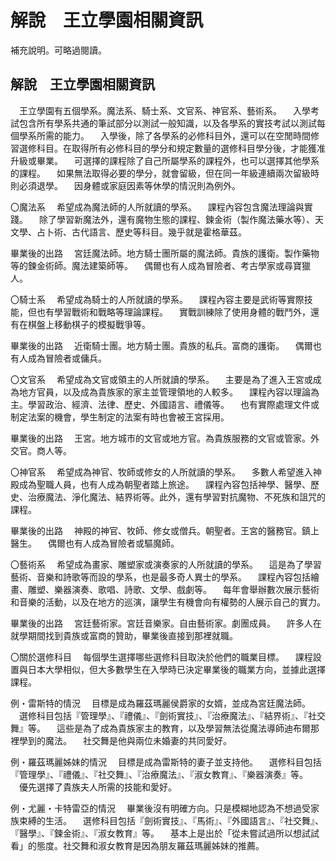 # 解說　王立學園相關資訊
補充說明。可略過閱讀。

## 解說　王立學園相關資訊

　王立學園有五個學系。魔法系、騎士系、文官系、神官系、藝術系。
　入學考試包含所有學系共通的筆試部分以測試一般知識，以及各學系的實技考試以測試每個學系所需的能力。
　入學後，除了各學系的必修科目外，還可以在空閒時間修習選修科目。在取得所有必修科目的學分和規定數量的選修科目學分後，才能獲准升級或畢業。
　可選擇的課程除了自己所屬學系的課程外，也可以選擇其他學系的課程。
　如果無法取得必要的學分，就會留級，但在同一年級連續兩次留級時則必須退學。
　因身體或家庭因素等休學的情況則為例外。

〇魔法系
　希望成為魔法師的人所就讀的學系。
　課程內容包含魔法理論與實踐。
　除了學習新魔法外，還有魔物生態的課程、鍊金術（製作魔法藥水等）、天文學、占卜術、古代語言、歷史等科目。幾乎就是霍格華茲。

畢業後的出路
　宮廷魔法師。地方騎士團所屬的魔法師。貴族的護衛。製作藥物等的鍊金術師。魔法建築師等。
　偶爾也有人成為冒險者、考古學家或尋寶獵人。

〇騎士系
　希望成為騎士的人所就讀的學系。
　課程內容主要是武術等實際技能，但也有學習戰術和戰略等理論課程。
　實戰訓練除了使用身體的戰鬥外，還有在棋盤上移動棋子的模擬戰爭等。

畢業後的出路
　近衛騎士團。地方騎士團。貴族的私兵。富商的護衛。
　偶爾也有人成為冒險者或傭兵。

〇文官系
　希望成為文官或領主的人所就讀的學系。
　主要是為了進入王宮或成為地方官員，以及成為貴族家的家主並管理領地的人較多。
　課程內容以理論為主。學習政治、經濟、法律、歷史、外國語言、禮儀等。
　也有實際處理文件或制定法案的機會，學生制定的法案有時也會被王宮採用。

畢業後的出路
　王宮。地方城市的文官或地方官。為貴族服務的文官或管家。外交官。商人等。

〇神官系
　希望成為神官、牧師或修女的人所就讀的學系。
　多數人希望進入神殿成為聖職人員，也有人成為朝聖者踏上旅途。
　課程內容包括神學、醫學、歷史、治療魔法、淨化魔法、結界術等。此外，還有學習對抗魔物、不死族和詛咒的課程。

畢業後的出路
　神殿的神官、牧師、修女或僧兵。朝聖者。王宮的醫務官。鎮上醫生。
　偶爾也有人成為冒險者或驅魔師。

〇藝術系
　希望成為畫家、雕塑家或演奏家的人所就讀的學系。
　這是為了學習藝術、音樂和詩歌等而設的學系，也是最多奇人異士的學系。
　課程內容包括繪畫、雕塑、樂器演奏、歌唱、詩歌、文學、戲劇等。
　每年會舉辦數次展示藝術和音樂的活動，以及在地方的巡演，讓學生有機會向有權勢的人展示自己的實力。

畢業後的出路
　宮廷藝術家。宮廷音樂家。自由藝術家。劇團成員。
　許多人在就學期間找到貴族或富商的贊助，畢業後直接到那裡就職。

〇關於選修科目
　每個學生選擇哪些選修科目取決於他們的職業目標。
　課程設置與日本大學相似，但大多數學生在入學時已決定畢業後的職業方向，並據此選擇課程。

例・雷斯特的情況
　目標是成為羅茲瑪麗侯爵家的女婿，並成為宮廷魔法師。
　選修科目包括『管理學』、『禮儀』、『劍術實技』、『治療魔法』、『結界術』、『社交舞』等。
　這些是為了成為貴族家主的教育，以及學習無法從魔法導師迪布爾那裡學到的魔法。
　社交舞是他與兩位未婚妻的共同愛好。

例・羅茲瑪麗姊妹的情況
　目標是成為雷斯特的妻子並支持他。
　選修科目包括『管理學』、『禮儀』、『社交舞』、『治療魔法』、『淑女教育』、『樂器演奏』等。
　優先選擇了貴族夫人所需的技能和愛好。

例・尤麗・卡特雷亞的情況
　畢業後沒有明確方向。只是模糊地認為不想過受家族束縛的生活。
　選修科目包括『劍術實技』、『馬術』、『外國語言』、『社交舞』、『醫學』、『鍊金術』、『淑女教育』等。
　基本上是出於「從未嘗試過所以想試試看」的態度。社交舞和淑女教育是因為朋友羅茲瑪麗姊妹的推薦。